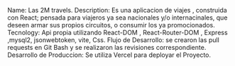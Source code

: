 Name: Las 2M travels.
Description: Es una aplicacion de viajes , construida con React; pensada para viajeros ya sea nacionales y/o internacinales, que deseen armar sus propios circuitos, o consumir los ya promocionados.
Tecnology: Api propia utilizando React-DOM , React-Router-DOM , Express ,mysql2, jsonwebtoken, vite, Css.
Flujo de Desarrollo: se crearon las pull requests en Git Bash y se realizaron las revisiones correspondiente.
Desarrollo de Produccion: Se utiliza Vercel para deployar el Proyecto.
